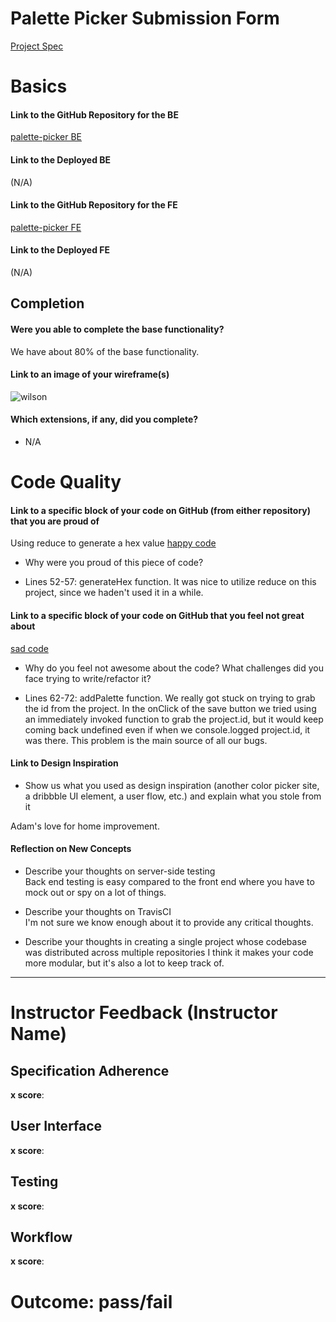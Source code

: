 # Palette Picker Submission Form

 [Project Spec](http://frontend.turing.io/projects/palette-picker.html)

 # Basics

 #### Link to the GitHub Repository for the BE
[palette-picker BE](https://github.com/AdamN8142/wilson-picker-backend)

 #### Link to the Deployed BE
(N/A)

 #### Link to the GitHub Repository for the FE
[palette-picker FE](https://github.com/saadricklamar/wilson-picker)

 #### Link to the Deployed FE
(N/A)

 ## Completion

 #### Were you able to complete the base functionality?

We have about 80% of the base functionality.

 #### Link to an image of your wireframe(s)

![wilson](https://user-images.githubusercontent.com/42000931/61059154-c7eb3780-a3b5-11e9-87b9-b7669fa415a4.png)

 #### Which extensions, if any, did you complete?
 
 - N/A

 # Code Quality

 #### Link to a specific block of your code on GitHub (from either repository) that you are proud of
 
 Using reduce to generate a hex value
[happy code](https://github.com/saadricklamar/wilson-picker/blob/master/src/components/App/App.js)

 * Why were you proud of this piece of code?  
- Lines 52-57: generateHex function. It was nice to utilize reduce on this project, since we haden't used it in a while. 

 #### Link to a specific block of your code on GitHub that you feel not great about
[sad code](https://github.com/saadricklamar/wilson-picker/blob/master/src/components/Projects/Projects.js)

 * Why do you feel not awesome about the code? What challenges did you face trying to write/refactor it?
- Lines 62-72: addPalette function. We really got stuck on trying to grab the id from the project. In the onClick of the save button we tried using an immediately invoked function to grab the project.id, but it would keep coming back undefined even if when we console.logged project.id, it was there. This problem is the main source of all our bugs.

 #### Link to Design Inspiration

 * Show us what you used as design inspiration (another color picker site, a dribbble UI element, a user flow, etc.) and explain what you stole from it  


Adam's love for home improvement. 


 #### Reflection on New Concepts

 * Describe your thoughts on server-side testing  
   Back end testing is easy compared to the front end where you have to mock out or spy on a lot of things. 

* Describe your thoughts on TravisCI  
  I'm not sure we know enough about it to provide any critical thoughts. 
  
* Describe your thoughts in creating a single project whose codebase was distributed across multiple repositories
  I think it makes your code more modular, but it's also a lot to keep track of. 

 -----


 # Instructor Feedback (Instructor Name)

 ## Specification Adherence

 **x score**: 

 ## User Interface

 **x score**: 

 ## Testing

 **x score**: 

 ## Workflow

 **x score**: 

 # Outcome: pass/fail
